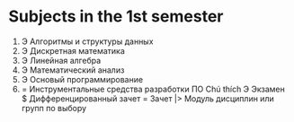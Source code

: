 # Subjects in the 1st semester
1.	Э Алгоритмы и структуры данных
2.	Э Дискретная математика
3.	Э Линейная алгебра
4.	Э Математический анализ
5.	Э Основый программирование
6.	= Инструментальные средства разработки ПО
Chú thích
Э Экзамен
$ Дифференцированный зачет
= Зачет
|> Модуль дисциплин или групп по выбору
